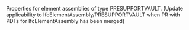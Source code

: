 Properties for element assemblies of type PRESUPPORTVAULT. (Update applicability to IfcElementAssembly/PRESUPPORTVAULT when PR with PDTs for IfcElementAssembly has been merged)

